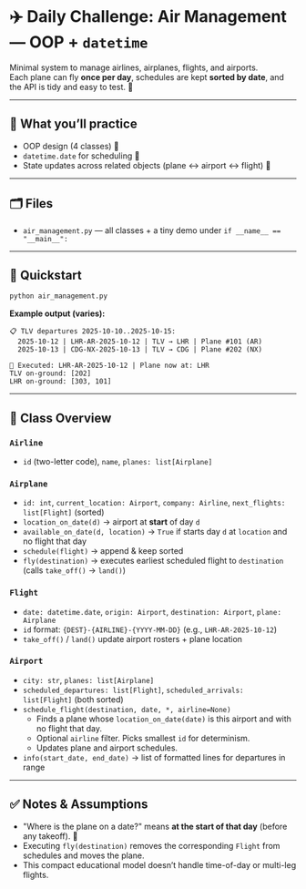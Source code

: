 
# ✈️ Daily Challenge: Air Management — OOP + `datetime`

Minimal system to manage airlines, airplanes, flights, and airports.  
Each plane can fly **once per day**, schedules are kept **sorted by date**, and the API is tidy and easy to test. 🌟

---

## 🧠 What you’ll practice
- OOP design (4 classes) 🧩
- `datetime.date` for scheduling 📅
- State updates across related objects (plane ↔ airport ↔ flight) 🔄

---

## 🗂️ Files
- `air_management.py` — all classes + a tiny demo under `if __name__ == "__main__":`

---

## 🚀 Quickstart
```bash
python air_management.py
```

**Example output (varies):**
```
📋 TLV departures 2025-10-10..2025-10-15:
  2025-10-12 | LHR-AR-2025-10-12 | TLV → LHR | Plane #101 (AR)
  2025-10-13 | CDG-NX-2025-10-13 | TLV → CDG | Plane #202 (NX)

🛬 Executed: LHR-AR-2025-10-12 | Plane now at: LHR
TLV on-ground: [202]
LHR on-ground: [303, 101]
```

---

## 🧩 Class Overview

### `Airline`
- `id` (two-letter code), `name`, `planes: list[Airplane]`

### `Airplane`
- `id: int`, `current_location: Airport`, `company: Airline`, `next_flights: list[Flight]` (sorted)
- `location_on_date(d)` → airport at **start** of day `d`
- `available_on_date(d, location)` → `True` if starts day `d` at `location` and no flight that day
- `schedule(flight)` → append & keep sorted
- `fly(destination)` → executes earliest scheduled flight to `destination` (calls `take_off()` → `land()`)

### `Flight`
- `date: datetime.date`, `origin: Airport`, `destination: Airport`, `plane: Airplane`
- `id` format: `{DEST}-{AIRLINE}-{YYYY-MM-DD}` (e.g., `LHR-AR-2025-10-12`)
- `take_off()` / `land()` update airport rosters + plane location

### `Airport`
- `city: str`, `planes: list[Airplane]`
- `scheduled_departures: list[Flight]`, `scheduled_arrivals: list[Flight]` (both sorted)
- `schedule_flight(destination, date, *, airline=None)`
  - Finds a plane whose `location_on_date(date)` is this airport and with no flight that day.
  - Optional `airline` filter. Picks smallest `id` for determinism.
  - Updates plane and airport schedules.
- `info(start_date, end_date)` → list of formatted lines for departures in range

---

## ✅ Notes & Assumptions
- "Where is the plane on a date?" means **at the start of that day** (before any takeoff). 🌅
- Executing `fly(destination)` removes the corresponding `Flight` from schedules and moves the plane.
- This compact educational model doesn’t handle time-of-day or multi-leg flights.
